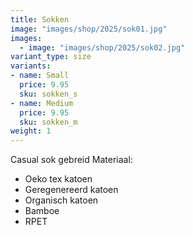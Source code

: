 ```yaml
---
title: Sokken
image: "images/shop/2025/sok01.jpg"
images: 
  - image: "images/shop/2025/sok02.jpg"
variant_type: size
variants:
- name: Small
  price: 9.95
  sku: sokken_s
- name: Medium
  price: 9.95
  sku: sokken_m
weight: 1
---
```


Casual sok gebreid
Materiaal:
- Oeko tex katoen
- Geregenereerd katoen
- Organisch katoen
- Bamboe
- RPET
